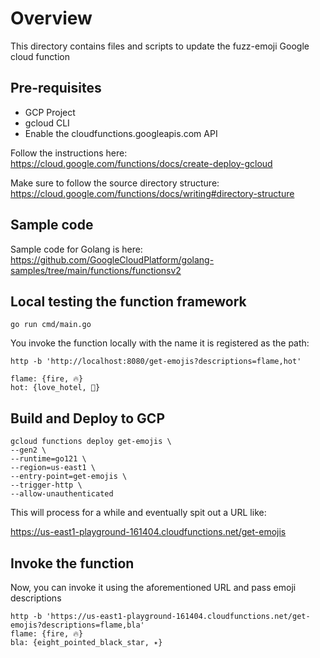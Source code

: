 # Overview

This directory contains files and scripts to update the fuzz-emoji Google cloud function

## Pre-requisites

- GCP Project
- gcloud CLI
- Enable the cloudfunctions.googleapis.com API

Follow the instructions here:
https://cloud.google.com/functions/docs/create-deploy-gcloud

Make sure to follow the source directory structure:
https://cloud.google.com/functions/docs/writing#directory-structure

## Sample code

Sample code for Golang is here:
https://github.com/GoogleCloudPlatform/golang-samples/tree/main/functions/functionsv2

## Local testing the function framework

```shell
go run cmd/main.go
```

You invoke the function locally with the name it is registered as the path:

```shell
http -b 'http://localhost:8080/get-emojis?descriptions=flame,hot'

flame: {fire, 🔥}
hot: {love_hotel, 🏩}
```

## Build and Deploy to GCP

```shell
gcloud functions deploy get-emojis \
--gen2 \
--runtime=go121 \
--region=us-east1 \
--entry-point=get-emojis \
--trigger-http \
--allow-unauthenticated
```

This will process for a while and eventually spit out a URL like:

https://us-east1-playground-161404.cloudfunctions.net/get-emojis

## Invoke the function

Now, you can invoke it using the aforementioned URL and pass emoji descriptions

```
http -b 'https://us-east1-playground-161404.cloudfunctions.net/get-emojis?descriptions=flame,bla'    
flame: {fire, 🔥}
bla: {eight_pointed_black_star, ✴️}
```
